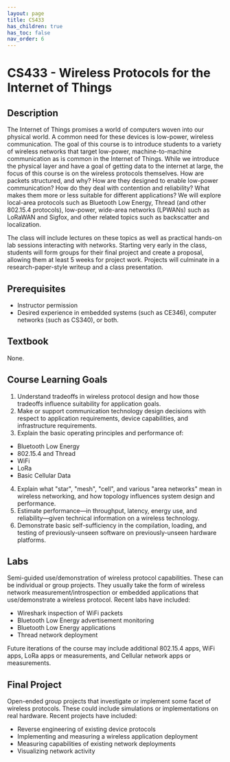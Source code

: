 ```yaml
---
layout: page
title: CS433
has_children: true
has_toc: false
nav_order: 6
---
```


# CS433 - Wireless Protocols for the Internet of Things


## Description

The Internet of Things promises a world of computers woven into our physical world. A common need for these devices is low-power, wireless communication. The goal of this course is to introduce students to a variety of wireless networks that target low-power, machine-to-machine communication as is common in the Internet of Things. While we introduce the physical layer and have a goal of getting data to the internet at large, the focus of this course is on the wireless protocols themselves. How are packets structured, and why? How are they designed to enable low-power communication? How do they deal with contention and reliability? What makes them more or less suitable for different applications? We will explore local-area protocols such as Bluetooth Low Energy, Thread (and other 802.15.4 protocols), low-power, wide-area networks (LPWANs) such as LoRaWAN and Sigfox, and other related topics such as backscatter and localization.

The class will include lectures on these topics as well as practical hands-on lab sessions interacting with networks. Starting very early in the class, students will form groups for their final project and create a proposal, allowing them at least 5 weeks for project work. Projects will culminate in a research-paper-style writeup and a class presentation.


## Prerequisites

 * Instructor permission
 * Desired experience in embedded systems (such as CE346), computer networks (such as CS340), or both.


## Textbook

None.


## Course Learning Goals

 1. Understand tradeoffs in wireless protocol design and how those tradeoffs influence suitability for application goals.
 2. Make or support communication technology design decisions with respect to application requirements, device capabilities, and infrastructure requirements.
 3. Explain the basic operating principles and performance of:
   * Bluetooth Low Energy
   * 802.15.4 and Thread
   * WiFi
   * LoRa
   * Basic Cellular Data
 4. Explain what "star", "mesh", "cell", and various "area networks" mean in wireless networking, and how topology influences system design and performance.
 5. Estimate performance—in throughput, latency, energy use, and reliability—given technical information on a wireless technology.
 6. Demonstrate basic self-sufficiency in the compilation, loading, and testing of previously-unseen software on previously-unseen hardware platforms.


## Labs

Semi-guided use/demonstration of wireless protocol capabilities. These can be
individual or group projects. They usually take the form of wireless network
measurement/introspection or embedded applications that use/demonstrate a
wireless protocol. Recent labs have included:

 * Wireshark inspection of WiFi packets
 * Bluetooth Low Energy advertisement monitoring
 * Bluetooth Low Energy applications
 * Thread network deployment

Future iterations of the course may include additional 802.15.4 apps, WiFi
apps, LoRa apps or measurements, and Cellular network apps or measurements.


## Final Project

Open-ended group projects that investigate or implement some facet of wireless
protocols. These could include simulations or implementations on real hardware.
Recent projects have included:

 * Reverse engineering of existing device protocols
 * Implementing and measuring a wireless application deployment
 * Measuring capabilities of existing network deployments
 * Visualizing network activity



